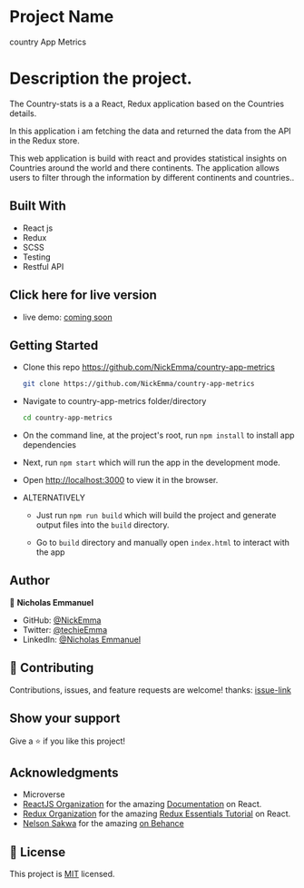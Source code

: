# Project Name

country App Metrics

# Description the project.

The Country-stats is a a React, Redux application based on the Countries details.

In this application i am fetching the data and returned the data from the API in the Redux store.

This web application is build with react and provides statistical insights on Countries around the world and there continents. The application allows users to filter through the information by different continents and countries..

## Built With

- React js
- Redux
- SCSS
- Testing
- Restful API

## Click here for live version

- live demo: [coming soon]()

## Getting Started

- Clone this repo <https://github.com/NickEmma/country-app-metrics>

  ```bash
  git clone https://github.com/NickEmma/country-app-metrics
  ```

- Navigate to country-app-metrics folder/directory

  ```bash
  cd country-app-metrics
  ```

- On the command line, at the project's root, run `npm install` to install app dependencies

- Next, run `npm start` which will run the app in the development mode.

- Open [http://localhost:3000](http://localhost:3000) to view it in the browser.

- ALTERNATIVELY

  - Just run `npm run build` which will build the project and generate output files into the `build` directory.

  - Go to `build` directory and manually open `index.html` to interact with the app

## Author

👤 **Nicholas Emmanuel**

- GitHub: [@NickEmma](https://github.com/NickEmma)
- Twitter: [@techieEmma](https://twitter.com/techieEmma)
- LinkedIn: [@Nicholas Emmanuel](https://www.linkedin.com/in/techieemma/)

## 🤝 Contributing

Contributions, issues, and feature requests are welcome!
thanks: [issue-link](https://github.com/NickEmma/country-app-metrics/issues)

## Show your support

Give a ⭐️ if you like this project!

## Acknowledgments

- Microverse
- [ReactJS Organization](https://reactjs.org/) for the amazing [Documentation](https://reactjs.org/docs/getting-started.html) on React.
- [Redux Organization](https://redux.js.org/) for the amazing [Redux Essentials Tutorial](https://redux.js.org/tutorials/essentials/part-1-overview-concepts) on React.
- [ Nelson Sakwa](https://www.behance.net/sakwadesignstudio) for the amazing [on Behance](<https://www.behance.net/gallery/31579789/Ballhead-App-(Free-PSDs)>)

## 📝 License

This project is [MIT](./LICENSE) licensed.
